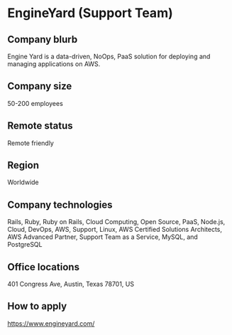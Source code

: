 # EngineYard (Support Team)

## Company blurb

Engine Yard is a data-driven, NoOps, PaaS solution for deploying and managing applications on AWS.

## Company size

50-200 employees

## Remote status

Remote friendly

## Region

Worldwide

## Company technologies

Rails, Ruby, Ruby on Rails, Cloud Computing, Open Source, PaaS, Node.js, Cloud, DevOps, AWS, Support, Linux, AWS Certified Solutions Architects, AWS Advanced Partner, Support Team as a Service, MySQL, and PostgreSQL

## Office locations

401 Congress Ave, Austin, Texas 78701, US

## How to apply

https://www.engineyard.com/
